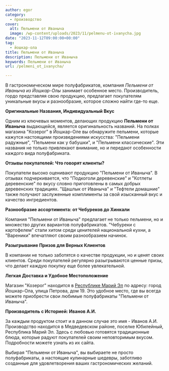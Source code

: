 ```yaml
---
author: egor
category:
  - производство
cover:
  alt: Пельмени от Иваныча
  image: /wp-content/uploads/2023/11/pelmenu-ot-ivanycha.jpg
date: "2023-11-12T09:00:00+00:00"
tag:
  - йошкар-ола
title: Пельмени от Иваныча
description: Пельмени от Иваныча
keywords: Пельмени от Иваныча
url: /pelmeni_ot_ivanycha/

---
```

В гастрономическом мире полуфабрикатов, компания _Пельмени от Иваныча из Йошкар-Олы_ занимает особенное место. Производитель, гордо представляя свою продукцию, предлагает покупателям уникальные вкусы и разнообразие, которое сложно найти где-то еще.

**Оригинальные Названия, Индивидуальный Вкус**

Одним из ключевых моментов, делающих продукцию **Пельмени от Иваныча** выдающейся, является оригинальность названий. На полках магазина "Козерог" в Йошкар-Оле вы обнаружите пельмени, которые кажутся настоящими произведениями искусства: "Пельмени радужные", "Пельмени как у бабушки", и "Пельмени классические". Эти названия не только привлекают внимание, но и передают особенности каждого вида полуфабриката.

**Отзывы покупателей: Что говорят клиенты?**

Покупатели высоко оценивают продукцию "Пельмени от Иваныча". В отзывах подчеркивается, что "Подкоголи деревенские" и "Котлеты деревенские" по вкусу словно приготовлены в самых добрых деревенских традициях. "Щашлык от Иваныча" и "Тефтели домашние" также получают заслуженные комплименты за свой изысканный вкус и качество ингредиентов.

**Разнообразие ассортимента: от Чебуреков до Хинкали**

Компания "Пельмени от Иваныча" предлагает не только пельмени, но и множество других вариантов полуфабрикатов. "Чебуреки с картофелем" стали хитом среди ценителей национальной кухни, а "Вареники" впечатляют своим разнообразием начинок.

**Разыгрывание Призов для Верных Клиентов**

В компании не только заботятся о качестве продукции, но и ценят своих клиентов. Среди покупателей регулярно разыгрываются ценные призы, что делает каждую покупку еще более увлекательной.

**Легкая Доставка и Удобное Местоположение**

Магазин "Козерог" находится в [Республике Марий Эл](/) по адресу: город Йошкар-Ола, улица Петрова, дом 19\. Это удобное место, где вы всегда можете приобрести свои любимые полуфабрикаты "Пельмени от Иваныча".

**Производитель с Историей: Иванов А.И.**

За каждым продуктом стоит и в данном случае это имя \- Иванов А.И. Производство находится в Медведевском районе, поселке Юбилейный, Республика Марий Эл. Здесь с любовью готовятся традиционные блюда, которые радуют покупателей своим неповторимым вкусом. Подробности можете узнать из их сайта.

Выбирая "Пельмени от Иваныча", вы выбираете не просто полуфабрикаты, а настоящие кулинарные шедевры, заботливо созданные для удовлетворения ваших гастрономических желаний.
